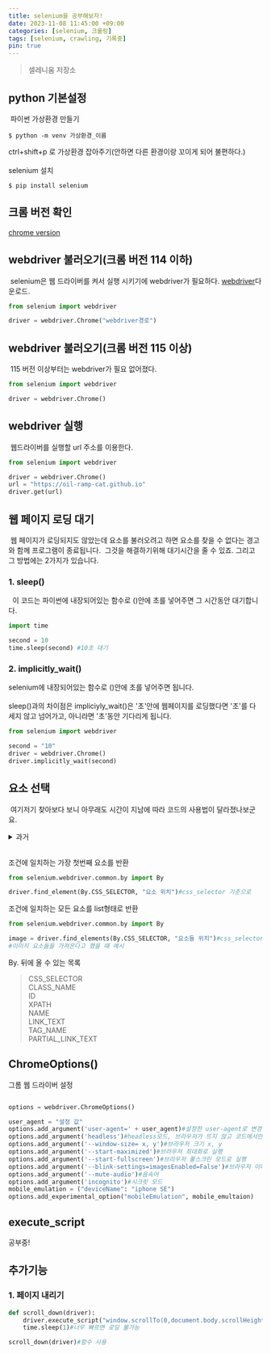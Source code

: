 ```yaml
---
title: selenium을 공부해보자!
date: 2023-11-08 11:45:00 +09:00
categories: [selenium, 크롤링]
tags: [selenium, crawling, 기록중]
pin: true
---
```


> 셀레니움 저장소

## python 기본설정
&nbsp;파이썬 가상환경 만들기
```shell
$ python -m venv 가상환경_이름
```
ctrl+shift+p 로 가상환경 잡아주기(안하면 다른 환경이랑 꼬이게 되어 불편하다.)<br/><br/>
selenium 설치
```shell
$ pip install selenium
```
## 크롬 버전 확인
[chrome version](chrome://settings/help)
## webdriver 불러오기(크롬 버전 114 이하)
&nbsp;selenium은 웹 드라이버를 켜서 실행 시키기에 webdriver가 필요하다. [webdriver](https://chromedriver.chromium.org/downloads)다운로드.
```python
from selenium import webdriver

driver = webdriver.Chrome("webdriver경로")
```

## webdriver 불러오기(크롬 버전 115 이상)
&nbsp;115 버전 이상부터는 webdriver가 필요 없어졌다.
```python
from selenium import webdriver

driver = webdriver.Chrome()
```
## webdriver 실행
&nbsp;웹드라이버를 실행할 url 주소를 이용한다.
```python
from selenium import webdriver

driver = webdriver.Chrome()
url = "https://oil-ramp-cat.github.io"
driver.get(url)
```

## 웹 페이지 로딩 대기
&nbsp;웹 페이지가 로딩되지도 않았는데 요소를 불러오려고 하면 요소를 찾을 수 없다는 경고와 함께 프로그램이 종료됩니다. 
&nbsp;그것을 해결하기위해 대기시간을 줄 수 있죠. 그리고 그 방법에는 2가지가 있습니다.

### 1. sleep()
&nbsp; 이 코드는 파이썬에 내장되어있는 함수로 ()안에 초를 넣어주면 그 시간동안 대기합니다.
```python
import time

second = 10
time.sleep(second) #10초 대기

```

### 2. implicitly_wait()
selenium에 내장되어있는 함수로 ()안에 초를 넣어주면 됩니다.<br/>
<br/>sleep()과의 차이점은 impliciyly_wait()은 '초'안에 웹페이지를 로딩했다면 '초'를 다 세지 않고 넘어가고, 아니라면 '초'동안 기다리게 됩니다.

```python
from selenium import webdriver

second = "10"
driver = webdriver.Chrome()
driver.implicitly_wait(second)
```

## 요소 선택
&nbsp;여기저기 찾아보다 보니 아무래도 시간이 지남에 따라 코드의 사용법이 달라졌나보군요.<br/>
<details>
<summary>과거</summary>
<div markdown = "1">

```python
driver.find_element_by_요소종류()
```

</div>
</details>
<br/>

조건에 일치하는 가장 첫번째 요소를 반환
```python
from selenium.webdriver.common.by import By

driver.find_element(By.CSS_SELECTOR, "요소 위치")#css_selector 기준으로
```
조건에 일치하는 모든 요소를 list형태로 반환
```python
from selenium.webdriver.common.by import By

image = driver.find_elements(By.CSS_SELECTOR, "요소들 위치")#css_selector 기준으로
#이미지 요소들을 가져온다고 했을 때 예시
```
By. 뒤에 올 수 있는 목록
>CSS_SELECTOR<br/>
>CLASS_NAME<br/>
>ID<br/>
>XPATH<br/>
>NAME<br/>
>LINK_TEXT<br/>
>TAG_NAME<br/>
>PARTIAL_LINK_TEXT

## ChromeOptions()
그롬 웹 드라이버 설정

```python

options = webdriver.ChromeOptions()

user_agent = "설정 값"
options.add_argument('user-agent=' + user_agent)#설정한 user-agent로 변경
options.add_argument('headless')#headless모드, 브라우저가 뜨지 않고 코드에서만 실행
options.add_argument('--window-size= x, y')#브라우저 크기 x, y
options.add_argument('--start-maximized')#브라우저 최대화로 실행
options.add_argument('--start-fullscreen')#브라우저 풀스크린 모드로 실행
options.add_argument('--blink-settings=imagesEnabled=False')#브라우저 이미지 로딩 안함
options.add_argument('--mute-audio')#음속어
options.add_argument('incognito')#시크릿 모드
mobile_emulation = ("deviceName": "iphone SE")
options.add_experimental_option("mobileEmulation", mobile_emultaion)

```

## execute_script
공부중!

## 추가기능
### 1. 페이지 내리기
```python
def scroll_down(driver):
    driver.execute_script("window.scrollTo(0,document.body.scrollHeight);")#함수설정
    time.sleep(1)#너무 빠르면 로딩 불가능

scroll_down(driver)#함수 사용
```